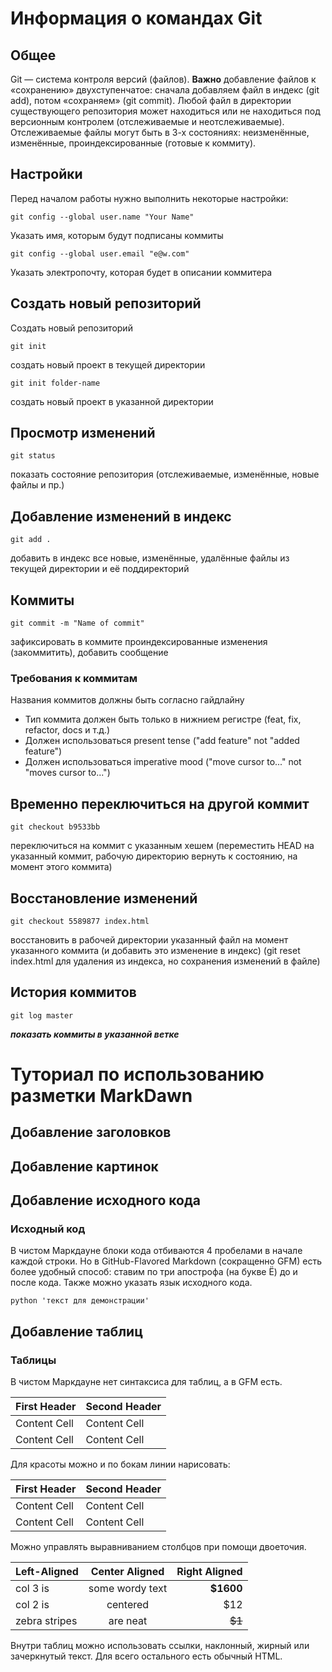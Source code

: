 # Информация о командах Git

## Общее
Git — система контроля версий (файлов). 
**Важно**
добавление файлов к «сохранению» двухступенчатое: сначала добавляем файл в индекс (git add), потом «сохраняем» (git commit).
Любой файл в директории существующего репозитория может находиться или не находиться под версионным контролем (отслеживаемые и неотслеживаемые). 
Отслеживаемые файлы могут быть в 3-х состояниях: неизменённые, изменённые, проиндексированные (готовые к коммиту).
## Настройки
Перед началом работы нужно выполнить некоторые настройки:
```
git config --global user.name "Your Name"
```
Указать имя, которым будут подписаны коммиты
```
git config --global user.email "e@w.com" 
```
Указать электропочту, которая будет в описании коммитера

## Создать новый репозиторий
Создать новый репозиторий
```
git init   
```
создать новый проект в текущей директории
```
git init folder-name
```
создать новый проект в указанной директории

## Просмотр изменений
```
git status 
```
показать состояние репозитория (отслеживаемые, изменённые, новые файлы и пр.)
## Добавление изменений в индекс
```
git add .
```
добавить в индекс все новые, изменённые, удалённые файлы из текущей директории и её поддиректорий
## Коммиты
```
git commit -m "Name of commit" 
```
зафиксировать в коммите проиндексированные изменения (закоммитить), добавить сообщение
### Требования к коммитам
Названия коммитов должны быть согласно гайдлайну
-	Тип коммита должен быть только в нижнием регистре (feat, fix, refactor, docs и т.д.)
-	Должен использоваться present tense ("add feature" not "added feature")
-	Должен использоваться imperative mood ("move cursor to..." not "moves cursor to...")

## Временно переключиться на другой коммит
```
git checkout b9533bb 
```
переключиться на коммит с указанным хешем (переместить HEAD на указанный коммит, рабочую директорию вернуть к состоянию, на момент этого коммита)
## Восстановление изменений
```
git checkout 5589877 index.html 
```
восстановить в рабочей директории указанный файл на момент указанного коммита (и добавить это изменение в индекс) (git reset index.html для удаления из индекса, но сохранения изменений в файле)
## История коммитов
```
git log master 
```
 *__показать коммиты в указанной ветке__*


# Туториал по использованию разметки MarkDawn #


## Добавление заголовков


## Добавление картинок


## Добавление исходного кода

### Исходный код
В чистом Маркдауне блоки кода отбиваются 4 пробелами в начале каждой строки.
Но в GitHub-Flavored Markdown (сокращенно GFM) есть
более удобный способ: ставим по три апострофа (на букве Ё) до и после кода. Также можно указать язык исходного кода.
```
python 'текст для демонстрации'
```



## Добавление таблиц
### Таблицы
В чистом Маркдауне нет синтаксиса для таблиц, а в GFM есть.

First Header | Second Header
------------- | -------------
Content Cell | Content Cell
Content Cell | Content Cell

Для красоты можно и по бокам линии нарисовать:

| First Header | Second Header |
| ------------- | ------------- |
| Content Cell | Content Cell |
| Content Cell | Content Cell |

Можно управлять выравниванием столбцов при помощи
двоеточия.

| Left-Aligned | Center Aligned | Right Aligned |
|:------------- |:---------------:| -------------:|
| col 3 is | some wordy text | **$1600** |
| col 2 is | centered | $12 |
| zebra stripes | are neat | ~~$1~~ |

Внутри таблиц можно использовать ссылки, наклонный,
жирный или зачеркнутый текст.
Для всего остального есть обычный HTML.

